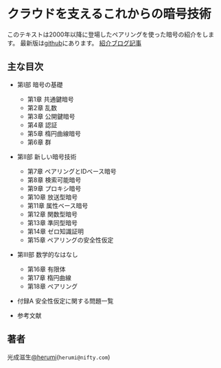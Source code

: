 クラウドを支えるこれからの暗号技術
====

このテキストは2000年以降に登場したペアリングを使った暗号の紹介をします。
最新版は[github](https://github.com/herumi/ango/blob/master/ango.pdf)にあります。
[紹介ブログ記事](http://developer.cybozu.co.jp/tech/?p=8567)

主な目次
---
* 第I部 暗号の基礎
    * 第1章 共通鍵暗号
    * 第2章 乱数
    * 第3章 公開鍵暗号
    * 第4章 認証
    * 第5章 楕円曲線暗号
    * 第6章 群

* 第II部 新しい暗号技術
    * 第7章 ペアリングとIDベース暗号
    * 第8章 検索可能暗号
    * 第9章 プロキシ暗号
    * 第10章 放送型暗号
    * 第11章 属性ベース暗号
    * 第12章 関数型暗号
    * 第13章 準同型暗号
    * 第14章 ゼロ知識証明
    * 第15章 ペアリングの安全性仮定

* 第III部 数学的なはなし
    * 第16章 有限体
    * 第17章 楕円曲線
    * 第18章 ペアリング

* 付録A 安全性仮定に関する問題一覧

* 参考文献

著者
----
光成滋生[@herumi](https://twitter.com/herumi)(`herumi@nifty.com`)
